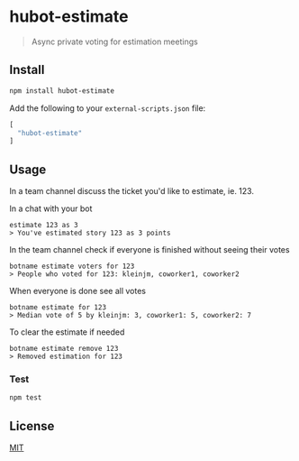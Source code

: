 # hubot-estimate
> Async private voting for estimation meetings

## Install

```bash
npm install hubot-estimate
```

Add the following to your `external-scripts.json` file:
```js
[
  "hubot-estimate"
]
```

## Usage

In a team channel discuss the ticket you'd like to estimate, ie. 123.

In a chat with your bot 
```
estimate 123 as 3
> You've estimated story 123 as 3 points
```

In the team channel check if everyone is finished without seeing their votes
```
botname estimate voters for 123
> People who voted for 123: kleinjm, coworker1, coworker2
```

When everyone is done see all votes 
```
botname estimate for 123
> Median vote of 5 by kleinjm: 3, coworker1: 5, coworker2: 7
```

To clear the estimate if needed 
```
botname estimate remove 123
> Removed estimation for 123
```

### Test

```bash
npm test
```

## License

[MIT](http://vjpr.mit-license.org)
